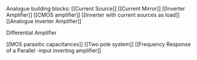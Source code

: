 Analogue building blocks:
[[Current Source]]
[[Current Mirror]]
[[Inverter Amplifier]]
[[CMOS amplifier]]
[[Inverter with current sources as load]]
[[Analogue Inverter Amplifier]]

Differential Amplifier

[[MOS parasitic capacitances]]
[[Two pole system]]
[[Frequency Response of a Parallel -input inverting amplifier]]
